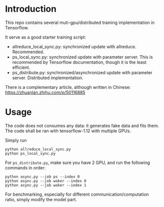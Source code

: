 # Introduction
This repo contains several muti-gpu/distributed training implementation in Tensorflow.

It serve as a good starter training script:

* allreduce_local_sync.py: synchronized update with allreduce. Recommended.
* ps_local_sync.py: synchronized update with parameter server. This is recommended by Tensorflow documentation, though it is the least efficient.
* ps_distribute.py: synchronized/asynchronized update with parameter server. Distributed implementation.

There is a complementary article, although written in Chinese: https://zhuanlan.zhihu.com/p/50116885

# Usage
The code does not consumes any data: it generates fake data and fits them.
The code shall be ran with tensorflow-1.12 with multiple GPUs.

Simply run
```
python allreduce_local_sync.py
python ps_local_sync.py
```
For `ps_distribute.py`, make sure you have 2 GPU, and run the following commands in order:
```
python async.py --job ps --index 0
python async.py --job woker --index 0
python async.py --job woker --index 1
```

For benchmarking, especially for different communication/computation ratio, simply modify the model part.
